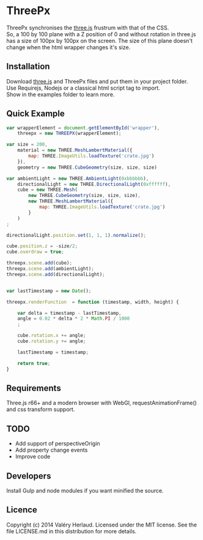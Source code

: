 ThreePx
=======

ThreePx synchronises the [three.js](http://threejs.org/) frustrum with that of the CSS.<br>
So, a 100 by 100 plane with a Z position of 0 and without rotation in three.js has a size of 100px by 100px on the screen.
The size of this plane doesn't change when the html wrapper changes it's size.

Installation
------------
Download [three.js](http://threejs.org/) and ThreePx files and put them in your project folder.<br>
Use Requirejs, Nodejs or a classical html script tag to import.<br>
Show in the examples folder to learn more.

Quick Example
-------------
```javascript
var wrapperElement = document.getElementById('wrapper'),
	threepx = new THREEPX(wrapperElement);

var size = 200,
	material = new THREE.MeshLambertMaterial({
		map: THREE.ImageUtils.loadTexture('crate.jpg')
	}),
	geometry = new THREE.CubeGeometry(size, size, size)

var ambientLight = new THREE.AmbientLight(0xbbbbbb),
	directionalLight = new THREE.DirectionalLight(0xffffff),
	cube = new THREE.Mesh(
		new THREE.CubeGeometry(size, size, size),
		new THREE.MeshLambertMaterial({
			map: THREE.ImageUtils.loadTexture('crate.jpg')
		}
	)
;

directionalLight.position.set(1, 1, 1).normalize();

cube.position.z = -size/2;
cube.overdraw = true;

threepx.scene.add(cube);
threepx.scene.add(ambientLight);
threepx.scene.add(directionalLight);


var lastTimestamp = new Date();

threepx.renderFunction  = function (timestamp, width, height) {

	var delta = timestamp - lastTimestamp,
	angle = 0.02 * delta * 2 * Math.PI / 1000
	;

	cube.rotation.x += angle;
	cube.rotation.y += angle;

	lastTimestamp = timestamp;

	return true;
}
```

Requirements
------------
Three.js r66+ and a modern browser with WebGl, requestAnimationFrame() and css transform support.

TODO
----
* Add support of perspectiveOrigin
* Add property change events
* Improve code

Developers
----------
Install Gulp and node modules if you want minified the source.

Licence
-------
Copyright (c) 2014 Valéry Herlaud. Licensed under the MIT license. See the file LICENSE.md in this distribution for more details.
